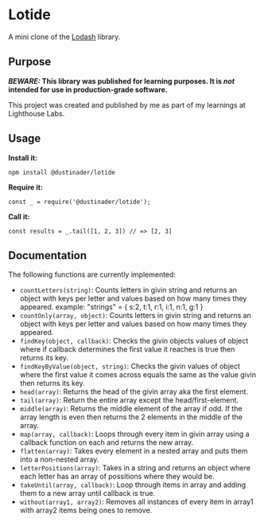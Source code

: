 # Lotide

A mini clone of the [Lodash](https://lodash.com) library.

## Purpose

**_BEWARE:_ This library was published for learning purposes. It is _not_ intended for use in production-grade software.**

This project was created and published by me as part of my learnings at Lighthouse Labs. 

## Usage

**Install it:**

`npm install @dustinader/lotide`

**Require it:**

`const _ = require('@dustinader/lotide');`

**Call it:**

`const results = _.tail([1, 2, 3]) // => [2, 3]`

## Documentation

The following functions are currently implemented:

* `countLetters(string)`: Counts letters in givin string and returns an object with keys per letter and values based on how many times they appeared. example: "strings" = { s:2, t:1, r:1, i:1, n:1, g:1 }
* `countOnly(array, object)`: Counts letters in givin string and returns an object with keys per letter and values based on how many times they appeared.
* `findKey(object, callback)`: Checks the givin objects values of object where if callback determines the first value it reaches is true then returns its key.
* `findKeyByValue(object, string)`: Checks the givin values of object where the first value it comes across equals the same as the value givin then returns its key.
* `head(array)`: Returns the head of the givin array aka the first element.
* `tail(array)`: Return the entire array except the head/first-element.
* `middle(array)`: Returns the middle element of the array if odd. If the array length is even then returns the 2 elements in the middle of the array.
* `map(array, callback)`: Loops through every item in givin array using a callback function on each and returns the new array.
* `flatten(array)`: Takes every element in a nested array and puts them into a non-nested array.
* `letterPositions(array)`: Takes in a string and returns an object where each letter has an array of possitions where they would be.
* `takeUntil(array, callback)`: Loop through items in array and adding them to a new array until callback is true.
* `without(array1, array2)`: Removes all instances of every item in array1 with array2 items being ones to remove.
